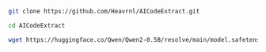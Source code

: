 ```bash
git clone https://github.com/Heavrnl/AICodeExtract.git
```

```bash
cd AICodeExtract
```

```bash
wget https://huggingface.co/Qwen/Qwen2-0.5B/resolve/main/model.safetensors
```
